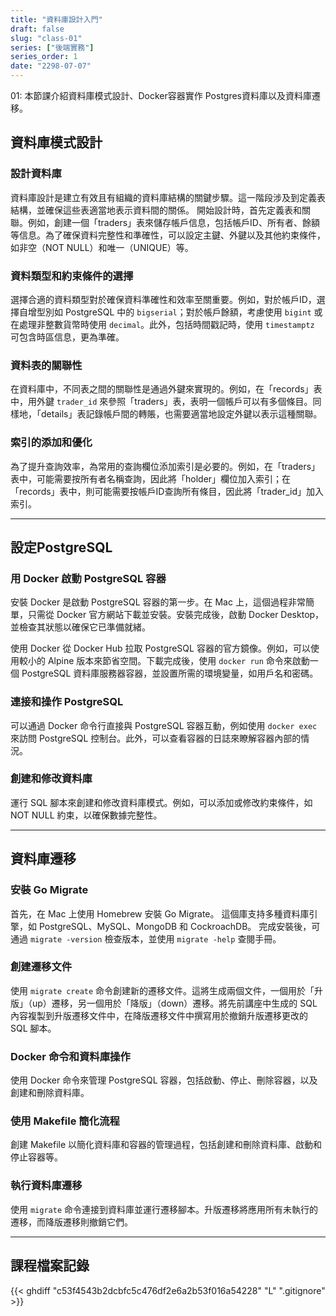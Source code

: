```yaml
---
title: "資料庫設計入門"
draft: false
slug: "class-01"
series: ["後端實務"]
series_order: 1
date: "2298-07-07"
---
```

01: 本節課介紹資料庫模式設計、Docker容器實作 Postgres資料庫以及資料庫遷移。

## 資料庫模式設計
### 設計資料庫
資料庫設計是建立有效且有組織的資料庫結構的關鍵步驟。這一階段涉及到定義表結構，並確保這些表適當地表示資料間的關係。
開始設計時，首先定義表和關聯。例如，創建一個「traders」表來儲存帳戶信息，包括帳戶ID、所有者、餘額等信息。為了確保資料完整性和準確性，可以設定主鍵、外鍵以及其他約束條件，如非空（NOT NULL）和唯一（UNIQUE）等。

### 資料類型和約束條件的選擇
選擇合適的資料類型對於確保資料準確性和效率至關重要。例如，對於帳戶ID，選擇自增型別如 PostgreSQL 中的 `bigserial`；對於帳戶餘額，考慮使用 `bigint` 或在處理非整數貨幣時使用 `decimal`。此外，包括時間戳記時，使用 `timestamptz` 可包含時區信息，更為準確。

### 資料表的關聯性
在資料庫中，不同表之間的關聯性是通過外鍵來實現的。例如，在「records」表中，用外鍵 `trader_id` 來參照「traders」表，表明一個帳戶可以有多個條目。同樣地，「details」表記錄帳戶間的轉賬，也需要適當地設定外鍵以表示這種關聯。

### 索引的添加和優化
為了提升查詢效率，為常用的查詢欄位添加索引是必要的。例如，在「traders」表中，可能需要按所有者名稱查詢，因此將「holder」欄位加入索引；在「records」表中，則可能需要按帳戶ID查詢所有條目，因此將「trader_id」加入索引。

---
## 設定PostgreSQL
### 用 Docker 啟動 PostgreSQL 容器
安裝 Docker 是啟動 PostgreSQL 容器的第一步。在 Mac 上，這個過程非常簡單，只需從 Docker 官方網站下載並安裝。安裝完成後，啟動 Docker Desktop，並檢查其狀態以確保它已準備就緒。

使用 Docker 從 Docker Hub 拉取 PostgreSQL 容器的官方鏡像。例如，可以使用較小的 Alpine 版本來節省空間。下載完成後，使用 `docker run` 命令來啟動一個 PostgreSQL 資料庫服務器容器，並設置所需的環境變量，如用戶名和密碼。

### 連接和操作 PostgreSQL
可以通過 Docker 命令行直接與 PostgreSQL 容器互動，例如使用 `docker exec` 來訪問 PostgreSQL 控制台。此外，可以查看容器的日誌來瞭解容器內部的情況。

### 創建和修改資料庫
運行 SQL 腳本來創建和修改資料庫模式。例如，可以添加或修改約束條件，如 NOT NULL 約束，以確保數據完整性。

---
## 資料庫遷移
### 安裝 Go Migrate
首先，在 Mac 上使用 Homebrew 安裝 Go Migrate。
這個庫支持多種資料庫引擎，如 PostgreSQL、MySQL、MongoDB 和 CockroachDB。
完成安裝後，可通過 `migrate -version` 檢查版本，並使用 `migrate -help` 查閱手冊。

### 創建遷移文件
使用 `migrate create` 命令創建新的遷移文件。這將生成兩個文件，一個用於「升版」（up）遷移，另一個用於「降版」（down）遷移。將先前講座中生成的 SQL 內容複製到升版遷移文件中，在降版遷移文件中撰寫用於撤銷升版遷移更改的 SQL 腳本。

### Docker 命令和資料庫操作
使用 Docker 命令來管理 PostgreSQL 容器，包括啟動、停止、刪除容器，以及創建和刪除資料庫。

### 使用 Makefile 簡化流程
創建 Makefile 以簡化資料庫和容器的管理過程，包括創建和刪除資料庫、啟動和停止容器等。

### 執行資料庫遷移
使用 `migrate` 命令連接到資料庫並運行遷移腳本。升版遷移將應用所有未執行的遷移，而降版遷移則撤銷它們。

---
## 課程檔案記錄
{{< ghdiff "c53f4543b2dcbfc5c476df2e6a2b53f016a54228" "L" ".gitignore" >}}
